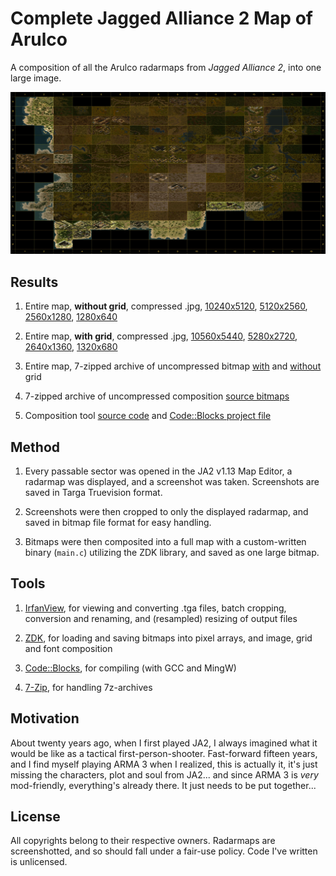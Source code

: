 # Complete Jagged Alliance 2 Map of Arulco



A composition of all the Arulco radarmaps from *Jagged Alliance 2*, into one large image.



![](https://github.com/ariebesehl/JA2-Radarmap/raw/main/grid-2.jpg)



## Results

1) Entire map, **without grid**, compressed .jpg, [10240x5120](https://github.com/ariebesehl/JA2-Radarmap/raw/main/full-0.jpg), [5120x2560](https://github.com/ariebesehl/JA2-Radarmap/raw/main/full-1.jpg), [2560x1280](https://github.com/ariebesehl/JA2-Radarmap/raw/main/full-2.jpg), [1280x640](https://github.com/ariebesehl/JA2-Radarmap/raw/main/full-3.jpg)

2) Entire map, **with grid**, compressed .jpg, [10560x5440](https://github.com/ariebesehl/JA2-Radarmap/raw/main/grid-0.jpg), [5280x2720](https://github.com/ariebesehl/JA2-Radarmap/raw/main/grid-1.jpg), [2640x1360](https://github.com/ariebesehl/JA2-Radarmap/raw/main/grid-2.jpg), [1320x680](https://github.com/ariebesehl/JA2-Radarmap/raw/main/grid-3.jpg)

3) Entire map, 7-zipped archive of uncompressed bitmap [with](https://github.com/ariebesehl/JA2-Radarmap/raw/main/grid-0.bmp.7z) and [without](https://github.com/ariebesehl/JA2-Radarmap/raw/main/full-0.bmp.7z) grid

4) 7-zipped archive of uncompressed composition [source bitmaps](https://github.com/ariebesehl/JA2-Radarmap/raw/main/sources.7z)

5) Composition tool [source code](https://github.com/ariebesehl/JA2-Radarmap/raw/main/main.c) and [Code::Blocks project file](https://github.com/ariebesehl/JA2-Radarmap/raw/main/main.cbp)


## Method

1) Every passable sector was opened in the JA2 v1.13 Map Editor, a radarmap was displayed, and a screenshot was taken. Screenshots are saved in Targa Truevision format.

2) Screenshots were then cropped to only the displayed radarmap, and saved in bitmap file format for easy handling.

3) Bitmaps were then composited into a full map with a custom-written binary (`main.c`) utilizing the ZDK library, and saved as one large bitmap.


## Tools

1) [IrfanView](https://www.irfanview.com/), for viewing and converting .tga files, batch cropping, conversion and renaming, and (resampled) resizing of output files

2) [ZDK](https://github.com/ZaidaTek/ZDK), for loading and saving bitmaps into pixel arrays, and image, grid and font composition

3) [Code::Blocks](https://www.codeblocks.org/), for compiling (with GCC and MingW)

4) [7-Zip](https://www.7-zip.org/), for handling 7z-archives


## Motivation

About twenty years ago, when I first played JA2, I always imagined what it would be like as a tactical first-person-shooter. Fast-forward fifteen years, and I find myself playing ARMA 3 when I realized, this is actually it, it's just missing the characters, plot and soul from JA2... and since ARMA 3 is *very* mod-friendly, everything's already there. It just needs to be put together...


## License

All copyrights belong to their respective owners. Radarmaps are screenshotted, and so should fall under a fair-use policy. Code I've written is unlicensed.


